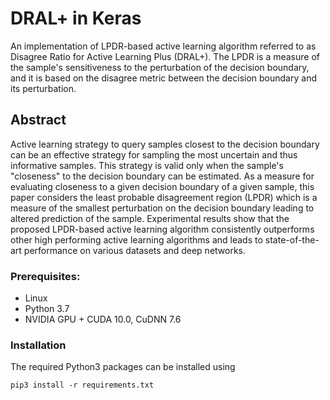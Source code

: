 # DRAL+ in Keras
An implementation of LPDR-based active learning algorithm referred to as Disagree Ratio for Active Learning Plus (DRAL+). The LPDR is a measure of the sample's sensitiveness to the perturbation of the decision boundary, and it is based on the disagree metric between the decision boundary and its perturbation.

## Abstract
Active learning strategy to query samples closest to the decision boundary can be an effective strategy for sampling the most uncertain and thus informative samples. This strategy is valid only when the sample's "closeness" to the decision boundary can be estimated. As a measure for evaluating closeness to a given decision boundary of a given sample, this paper considers the least probable disagreement region (LPDR) which is a measure of the smallest perturbation on the decision boundary leading to altered prediction of the sample. Experimental results show that the proposed LPDR-based active learning algorithm consistently outperforms other high performing active learning algorithms and leads to state-of-the-art performance on various datasets and deep networks.

### Prerequisites:
- Linux
- Python 3.7
- NVIDIA GPU + CUDA 10.0, CuDNN 7.6

### Installation
The required Python3 packages can be installed using
```
pip3 install -r requirements.txt
```

